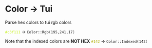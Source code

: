 # Color -> Tui

Parse hex colors to tui rgb colors

<span style="color: #c3f111">`#c3f111`</span> -> `Color::Rgb(195,241,17)`

Note that the indexed colors are **NOT HEX**
<span style="color: #afaf00">`#142`</span> -> `Color::Indexed(142)`


